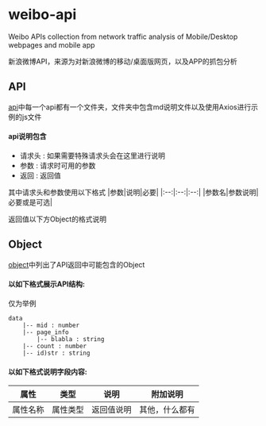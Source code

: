 # weibo-api
Weibo APIs collection from network traffic analysis of Mobile/Desktop webpages and mobile app  

新浪微博API，来源为对新浪微博的移动/桌面版网页，以及APP的抓包分析

## API
[api](./api)中每一个api都有一个文件夹，文件夹中包含md说明文件以及使用Axios进行示例的js文件  
#### api说明包含
* 请求头 : 如果需要特殊请求头会在这里进行说明
* 参数 : 请求时可用的参数
* 返回 : 返回值

其中请求头和参数使用以下格式
|参数|说明|必要|
|:--:|:--:|:--:|
|参数名|参数说明|必要或是可选|

返回值以下方Object的格式说明

## Object
[object](./object)中列出了API返回中可能包含的Object
#### 以如下格式展示API结构: 
仅为举例
```
data
    |-- mid : number
    |-- page_info
        |-- blabla : string
    |-- count : number
    |-- id)str : string
```

#### 以如下格式说明字段内容: 
|属性|类型|说明|附加说明|
|:--:|:--:|:--:|:--:|
|属性名称|属性类型|返回值说明|其他，什么都有|